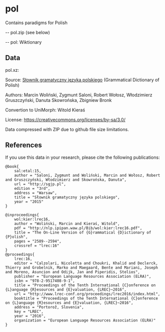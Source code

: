 # pol

Contains paradigms for Polish

-- pol.zip (see below)

-- pol: Wiktionary


## Data

pol.xz:

Source: [Słownik gramatyczny języka polskiego](http://sgjp.pl) (Grammatical Dictionary of Polish)

Authors: Marcin Woliński, Zygmunt Saloni, Robert Wołosz, Włodzimierz Gruszczyński, Danuta Skowrońska, Zbigniew Bronk

Convertion to UniMorph: Witold Kieraś

License: https://creativecommons.org/licenses/by-sa/3.0/

Data compressed with ZIP due to github file size limitations. 

## References

If you use this data in your research, please cite the following publications:

```
@book{
    sal:etal:15,
    author = "Saloni, Zygmunt and Woliński, Marcin and Wołosz, Robert and Gruszczyński, Włodzimierz and Skowrońska, Danuta",
    url = "http://sgjp.pl",
    edition = "3rd",
    address = "Warsaw",
    title = "Słownik gramatyczny języka polskiego",
    year = "2015"
}

@inproceedings{
    wol:kier:lrec16,
    author = "Woliński, Marcin and Kieraś, Witold",
    pdf = "http://nlp.ipipan.waw.pl/Bib/wol:kier:lrec16.pdf",
    title = "The On-Line Version of {G}rammatical {D}ictionary of {P}olish",
    pages = "2589--2594",
    crossref = "lrec:16"
}
@proceedings{
    lrec:16,
    editor = "Calzolari, Nicoletta and Choukri, Khalid and Declerck, Thierry and Grobelnik, Marko and Maegaard, Bente and Mariani, Joseph and Moreno, Asuncion and Odijk, Jan and Piperidis, Stelios",
    publisher = "European Language Resources Association (ELRA)",
    isbn = "978-2-9517408-9-1",
    title = "Proceedings of the Tenth International {C}onference on {L}anguage {R}esources and {E}valuation, {LREC}~2016",
    url = "http://www.lrec-conf.org/proceedings/lrec2016/index.html",
    booktitle = "Proceedings of the Tenth International {C}onference on {L}anguage {R}esources and {E}valuation, {LREC}~2016",
    address = "Portorož, Slovenia",
    key = "LREC",
    year = "2016",
    organization = "European Language Resources Association (ELRA)"
}
```
